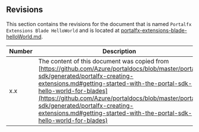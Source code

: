 <a name="portalfxExtensionsBladeHelloWorldRevisions"></a>
<!-- link to this document is [portalfx-extensions-blade-helloWorld-revisions.md]()
-->

<a name="revisions"></a>
## Revisions

This section contains the revisions for the document that is named ```Portalfx Extensions Blade HelloWorld``` and is located at 
[portalfx-extensions-blade-helloWorld.md](portalfx-extensions-blade-helloWorld.md).

<!-- TODO:  Do we always want to retain the link, or the document name? We need a consistent way to track how the content has moved from doc to doc.  The word "copied" can be changed to "removed" when the content in the original doc is replaced with a link to this one. -->
| Number | Description |
| --- | --- |
| x.x |  The content of this document was copied from [https://github.com/Azure/portaldocs/blob/master/portal-sdk/generated/portalfx-creating-extensions.md#getting-started-with-the-portal-sdk-hello-world-for-blades](https://github.com/Azure/portaldocs/blob/master/portal-sdk/generated/portalfx-creating-extensions.md#getting-started-with-the-portal-sdk-hello-world-for-blades) |